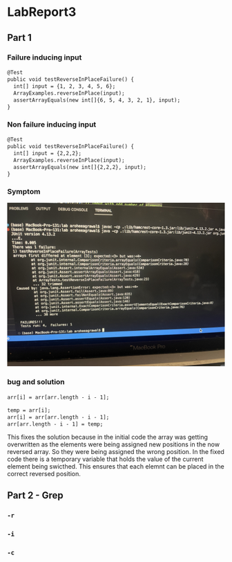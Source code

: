 # LabReport3
## Part 1
### Failure inducing input
```
@Test 
public void testReverseInPlaceFailure() {
  int[] input = {1, 2, 3, 4, 5, 6}; 
  ArrayExamples.reverseInPlace(input);
  assertArrayEquals(new int[]{6, 5, 4, 3, 2, 1}, input);
}
```
### Non failure inducing input
```
@Test 
public void testReverseInPlaceFailure() {
  int[] input = {2,2,2}; 
  ArrayExamples.reverseInPlace(input);
  assertArrayEquals(new int[]{2,2,2}, input); 
}
```
### Symptom
![Image](IMG_8164.JPG)
### bug and solution 
```
arr[i] = arr[arr.length - i - 1];
```
```
temp = arr[i];
arr[i] = arr[arr.length - i - 1];
arr[arr.length - i - 1] = temp;
```
This fixes the solution because in the initial code the array was getting overwritten as the elements were being assigned new positions in the now reversed array. So they were being assigned the wrong position. In the fixed code there is a temporary variable that holds the value of the current element being swicthed. This ensures that each elemnt can be placed in the correct reversed position.

## Part 2 - Grep
### `-r`
### `-i`
### `-c`
